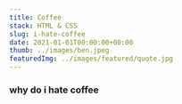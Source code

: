 ```yaml
---
title: Coffee
stack: HTML & CSS
slug: i-hate-coffee
date: 2021-01-01T00:00:00+00:00
thumb: ../images/ben.jpeg
featuredImg: ../images/featured/quote.jpg
---
```


### why do i hate coffee
